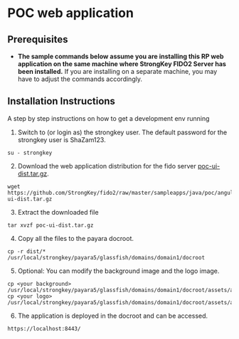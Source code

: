 # POC web application

## Prerequisites
- **The sample commands below assume you are installing this RP web application on the same machine where StrongKey FIDO2 Server has been installed.** If you are installing on a separate machine, you may have to adjust the commands accordingly.

## Installation Instructions

A step by step instructions on how to get a development env running
1. Switch to (or login as) the strongkey user. The default password for the strongkey user is ShaZam123.
```
su - strongkey
```

2. Download the web application distribution for the fido server [poc-ui-dist.tar.gz](./poc-ui-dist.tar.gz).
```
wget https://github.com/StrongKey/fido2/raw/master/sampleapps/java/poc/angular/poc-ui-dist.tar.gz
```


3. Extract the downloaded file

```
tar xvzf poc-ui-dist.tar.gz
```
4. Copy all the files to the payara docroot.

```
cp -r dist/* /usr/local/strongkey/payara5/glassfish/domains/domain1/docroot
```
5. Optional: You can modify the background image and the logo image.

```
cp <your background> /usr/local/strongkey/payara5/glassfish/domains/domain1/docroot/assets/app/media/img/bg/background.jpg
cp <your logo> /usr/local/strongkey/payara5/glassfish/domains/domain1/docroot/assets/app/media/img/logo/logo.png
```
6. The application is deployed in the docroot and can be accessed.

```
https://localhost:8443/
```


